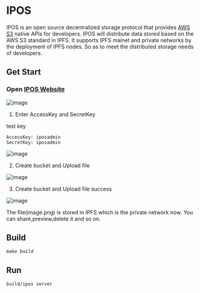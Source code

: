 # IPOS

IPOS is an open source decentralized storage protocol that provides [AWS S3](https://aws.amazon.com/cn/s3/) native APIs for developers. IPOS will distribute data stored based on the AWS S3 standard in IPFS. It supports IPFS mainet and  private networks by the deployment of IPFS nodes. So as to meet the distributed storage needs of developers.

## Get Start

### Open [IPOS Website](https://ipos.storeros.com/)

![image](https://user-images.githubusercontent.com/90947287/134447556-b1565a91-1417-410f-a593-48846f47f1bc.png)

1. Enter AccessKey and SecretKey

test key
```
AccessKey: iposadmin
SecretKey: iposadmin
```

![image](https://user-images.githubusercontent.com/90947287/134448622-54c59154-69c0-458a-89b4-b4140098d918.png)


2. Create bucket and Upload file

![image](https://user-images.githubusercontent.com/90947287/134448711-b9511cf8-ac2f-4fa0-827f-f20f838a9883.png)


3. Create bucket and Upload file success

![image](https://user-images.githubusercontent.com/90947287/134448864-a6e8120f-a19a-40f9-907f-190b83ab8ebe.png)

The file(image.png) is stored in IPFS which is the private network now. You can share,preview,delete it and so on.


## Build

```
make build
```

## Run

```
build/ipos server
```
